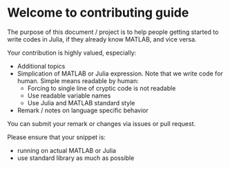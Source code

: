 # Welcome to contributing guide

The purpose of this document / project is to help people getting started to write codes in Julia, if they already know MATLAB, and vice versa.

Your contribution is highly valued, especially:
- Additional topics
- Simplication of MATLAB or Julia expression. Note that we write code for human. Simple means readable by human:
   * Forcing to single line of cryptic code is not readable
   * Use readable variable names
   * Use Julia and MATLAB standard style
- Remark / notes on language specific behavior

You can submit your remark or changes via issues or pull request.

Please ensure that your snippet is:
- running on actual MATLAB or Julia
- use standard library as much as possible

